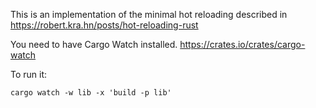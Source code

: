 This is an implementation of the minimal hot reloading described in https://robert.kra.hn/posts/hot-reloading-rust

You need to have Cargo Watch installed. https://crates.io/crates/cargo-watch

To run it:

```
cargo watch -w lib -x 'build -p lib'
```
